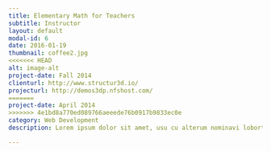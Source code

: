 ```yaml
---
title: Elementary Math for Teachers
subtitle: Instructor
layout: default
modal-id: 6
date: 2016-01-19
thumbnail: coffee2.jpg
<<<<<<< HEAD
alt: image-alt
project-date: Fall 2014
clienturl: http://www.structur3d.io/
projecturl: http://demos3dp.nfshost.com/
=======
project-date: April 2014
>>>>>>> 4e1bd8a770ed089766aeeede76b0917b9833ec0e
category: Web Development
description: Lorem ipsum dolor sit amet, usu cu alterum nominavi lobortis. At duo novum diceret. Tantas apeirian vix et, usu sanctus postulant inciderint ut, populo diceret necessitatibus in vim. Cu eum dicam feugiat noluisse.

---
```

